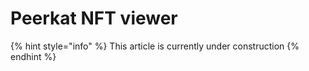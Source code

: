 # Peerkat NFT viewer

{% hint style="info" %}
This article is currently under construction
{% endhint %}
